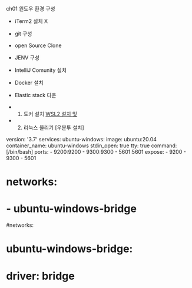 ch01 
윈도우 환경 구성

- iTerm2 설치 X 
- git 구성
- open Source Clone 
- JENV 구성
- IntelliJ Comunity 설치
- Docker 설치
- Elastic stack 다운 

- 1. 도커 설치
<a href="https://www.lainyzine.com/ko/article/how-to-install-wsl2-and-use-linux-on-windows-10/#google_vignette">WSL2 설치 및 </a>
- 2. 리눅스 올리기 [우분투 설치]

version: '3.7'
services:
  ubuntu-windows:
    image: ubuntu:20.04
    container_name: ubuntu-windows
    stdin_open: true
    tty: true
    command: [/bin/bash]
    ports:
      - 9200:9200
      - 9300:9300
      - 5601:5601
    expose:
      - 9200
      - 9300
      - 5601
#    networks:
#      - ubuntu-windows-bridge

#networks:
#  ubuntu-windows-bridge:
#    driver: bridge



